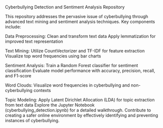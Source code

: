 Cyberbullying Detection and Sentiment Analysis Repository

This repository addresses the pervasive issue of cyberbullying through advanced text mining and sentiment analysis techniques. Key components include:

Data Preprocessing:
Clean and transform text data
Apply lemmatization for improved text representation

Text Mining:
Utilize CountVectorizer and TF-IDF for feature extraction
Visualize top word frequencies using bar charts

Sentiment Analysis:
Train a Random Forest classifier for sentiment classification
Evaluate model performance with accuracy, precision, recall, and F1-score

Word Clouds:
Visualize word frequencies in cyberbullying and non-cyberbullying contexts

Topic Modeling:
Apply Latent Dirichlet Allocation (LDA) for topic extraction from text data
Explore the Jupyter Notebook (cyberbullying_detection.ipynb) for a detailed walkthrough. Contribute to creating a safer online environment by effectively identifying and preventing instances of cyberbullying.
